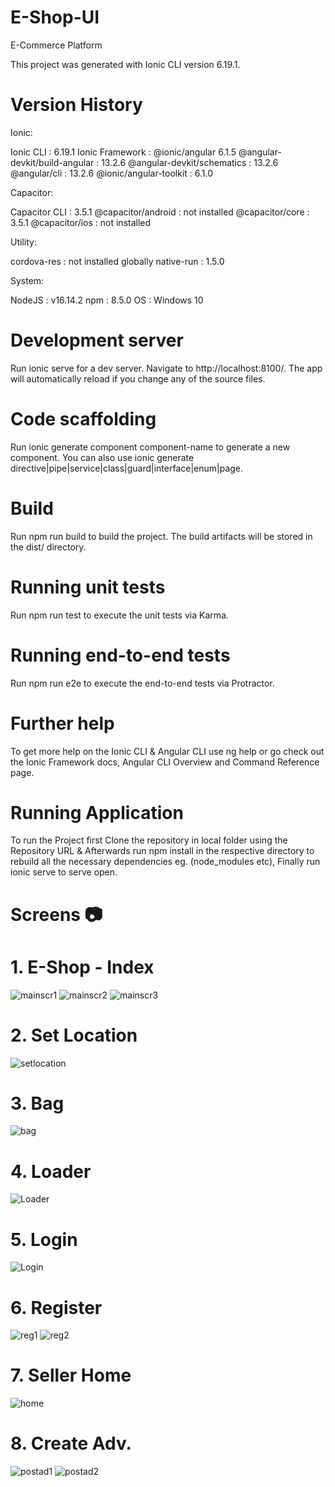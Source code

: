 # E-Shop-UI
E-Commerce Platform

This project was generated with Ionic CLI version 6.19.1.

# Version History
Ionic:

   Ionic CLI                     : 6.19.1
   Ionic Framework               : @ionic/angular 6.1.5
   @angular-devkit/build-angular : 13.2.6
   @angular-devkit/schematics    : 13.2.6
   @angular/cli                  : 13.2.6
   @ionic/angular-toolkit        : 6.1.0

Capacitor:

   Capacitor CLI      : 3.5.1
   @capacitor/android : not installed
   @capacitor/core    : 3.5.1
   @capacitor/ios     : not installed

Utility:

   cordova-res : not installed globally
   native-run  : 1.5.0

System:

   NodeJS : v16.14.2
   npm    : 8.5.0
   OS     : Windows 10

# Development server
Run ionic serve for a dev server. Navigate to http://localhost:8100/. The app will automatically reload if you change any of the source files.

# Code scaffolding
Run ionic generate component component-name to generate a new component. You can also use ionic generate directive|pipe|service|class|guard|interface|enum|page.

# Build
Run npm run build to build the project. The build artifacts will be stored in the dist/ directory.

# Running unit tests
Run npm run test to execute the unit tests via Karma.

# Running end-to-end tests
Run npm run e2e to execute the end-to-end tests via Protractor.

# Further help
To get more help on the Ionic CLI & Angular CLI use ng help or go check out the Ionic Framework docs, Angular CLI Overview and Command Reference page.

# Running Application
To run the Project first Clone the repository in local folder using the Repository URL & Afterwards run npm install in the respective directory to rebuild all the necessary dependencies eg. (node_modules etc), Finally run ionic serve to serve open.

# Screens 📷

# 1. E-Shop - Index
   ![mainscr1](https://user-images.githubusercontent.com/103927083/178107832-19d2685a-fe7c-4897-bfef-c423aa46fa34.PNG)
   ![mainscr2](https://user-images.githubusercontent.com/103927083/178107853-28b7da54-a23a-41e9-9034-fd51100148bf.PNG)
   ![mainscr3](https://user-images.githubusercontent.com/103927083/178107855-637924e9-dcec-426c-b79d-a4228470b4b7.PNG)
   
# 2. Set Location
   ![setlocation](https://user-images.githubusercontent.com/103927083/178108560-084f495d-cfee-420d-99d1-a57894e1b6ac.PNG)
   
# 3. Bag
   ![bag](https://user-images.githubusercontent.com/103927083/178108583-f407d58f-3a77-4fd0-82df-d17b4e67716b.PNG)

# 4. Loader
   ![Loader](https://user-images.githubusercontent.com/103927083/178107884-2ab9ec8f-bdc2-4ac3-8571-8ab523ead5ff.PNG)

# 5. Login
   ![Login](https://user-images.githubusercontent.com/103927083/178107911-426f018d-82dc-4567-8969-d18e074a520b.PNG)

# 6. Register
   ![reg1](https://user-images.githubusercontent.com/103927083/178107941-100dec0b-507d-4c11-b083-dcf348298bba.PNG)
   ![reg2](https://user-images.githubusercontent.com/103927083/178108728-b008d70a-d853-4242-b690-8cd2e16537bd.PNG)

# 7. Seller Home
   ![home](https://user-images.githubusercontent.com/103927083/178107988-81163390-9652-4ba7-903a-241ee2db828b.PNG)

# 8. Create Adv.
   ![postad1](https://user-images.githubusercontent.com/103927083/178108071-6bfc4245-b64c-4449-af8e-cbd0bc27cf9c.PNG)
   ![postad2](https://user-images.githubusercontent.com/103927083/178108078-e249c8c9-66ab-41b9-8652-6bbfbb7a5f13.PNG)

